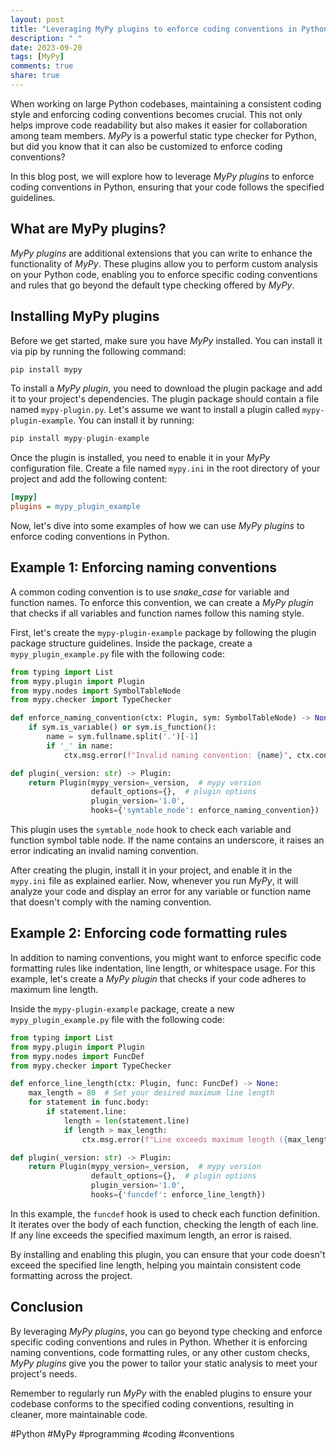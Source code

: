 ```yaml
---
layout: post
title: "Leveraging MyPy plugins to enforce coding conventions in Python"
description: " "
date: 2023-09-20
tags: [MyPy]
comments: true
share: true
---
```


When working on large Python codebases, maintaining a consistent coding style and enforcing coding conventions becomes crucial. This not only helps improve code readability but also makes it easier for collaboration among team members. *MyPy* is a powerful static type checker for Python, but did you know that it can also be customized to enforce coding conventions?

In this blog post, we will explore how to leverage *MyPy plugins* to enforce coding conventions in Python, ensuring that your code follows the specified guidelines.

## What are MyPy plugins?

*MyPy plugins* are additional extensions that you can write to enhance the functionality of *MyPy*. These plugins allow you to perform custom analysis on your Python code, enabling you to enforce specific coding conventions and rules that go beyond the default type checking offered by *MyPy*.

## Installing MyPy plugins

Before we get started, make sure you have *MyPy* installed. You can install it via pip by running the following command:

```python
pip install mypy
```

To install a *MyPy plugin*, you need to download the plugin package and add it to your project's dependencies. The plugin package should contain a file named `mypy-plugin.py`. Let's assume we want to install a plugin called `mypy-plugin-example`. You can install it by running:

```python
pip install mypy-plugin-example
```

Once the plugin is installed, you need to enable it in your *MyPy* configuration file. Create a file named `mypy.ini` in the root directory of your project and add the following content:

```ini
[mypy]
plugins = mypy_plugin_example
```

Now, let's dive into some examples of how we can use *MyPy plugins* to enforce coding conventions in Python.

## Example 1: Enforcing naming conventions

A common coding convention is to use *snake_case* for variable and function names. To enforce this convention, we can create a *MyPy plugin* that checks if all variables and function names follow this naming style.

First, let's create the `mypy-plugin-example` package by following the plugin package structure guidelines. Inside the package, create a `mypy_plugin_example.py` file with the following code:

```python
from typing import List
from mypy.plugin import Plugin
from mypy.nodes import SymbolTableNode
from mypy.checker import TypeChecker

def enforce_naming_convention(ctx: Plugin, sym: SymbolTableNode) -> None:
    if sym.is_variable() or sym.is_function():
        name = sym.fullname.split('.')[-1]
        if '_' in name:
            ctx.msg.error(f"Invalid naming convention: {name}", ctx.context)

def plugin(_version: str) -> Plugin:
    return Plugin(mypy_version=_version,  # mypy version
                  default_options={},  # plugin options
                  plugin_version='1.0',
                  hooks={'symtable_node': enforce_naming_convention})
```

This plugin uses  the `symtable_node` hook to check each variable and function symbol table node. If the name contains an underscore, it raises an error indicating an invalid naming convention.

After creating the plugin, install it in your project, and enable it in the `mypy.ini` file as explained earlier. Now, whenever you run *MyPy*, it will analyze your code and display an error for any variable or function name that doesn't comply with the naming convention.

## Example 2: Enforcing code formatting rules

In addition to naming conventions, you might want to enforce specific code formatting rules like indentation, line length, or whitespace usage. For this example, let's create a *MyPy plugin* that checks if your code adheres to maximum line length.

Inside the `mypy-plugin-example` package, create a new `mypy_plugin_example.py` file with the following code:

```python
from typing import List
from mypy.plugin import Plugin
from mypy.nodes import FuncDef
from mypy.checker import TypeChecker

def enforce_line_length(ctx: Plugin, func: FuncDef) -> None:
    max_length = 80  # Set your desired maximum line length
    for statement in func.body:
        if statement.line:
            length = len(statement.line)
            if length > max_length:
                ctx.msg.error(f"Line exceeds maximum length ({max_length}): {statement.line}", statement)

def plugin(_version: str) -> Plugin:
    return Plugin(mypy_version=_version,  # mypy version
                  default_options={},  # plugin options
                  plugin_version='1.0',
                  hooks={'funcdef': enforce_line_length})
```

In this example, the `funcdef` hook is used to check each function definition. It iterates over the body of each function, checking the length of each line. If any line exceeds the specified maximum length, an error is raised.

By installing and enabling this plugin, you can ensure that your code doesn't exceed the specified line length, helping you maintain consistent code formatting across the project.

## Conclusion

By leveraging *MyPy plugins*, you can go beyond type checking and enforce specific coding conventions and rules in Python. Whether it is enforcing naming conventions, code formatting rules, or any other custom checks, *MyPy plugins* give you the power to tailor your static analysis to meet your project's needs.

Remember to regularly run *MyPy* with the enabled plugins to ensure your codebase conforms to the specified coding conventions, resulting in cleaner, more maintainable code.

#Python #MyPy #programming #coding #conventions